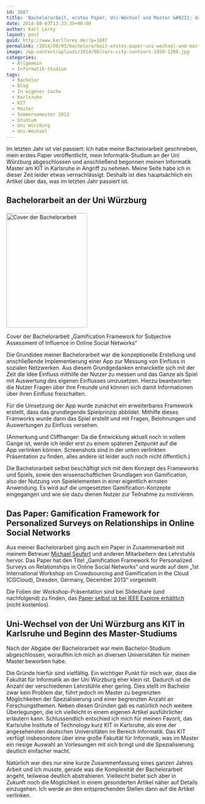 ```yaml
---
id: 1687
title: 'Bachelorarbeit, erstes Paper, Uni-Wechsel und Master &#8211; das letzte Jahr'
date: 2014-08-03T13:33:39+00:00
author: Karl Lorey
layout: post
guid: http://www.karllorey.de/?p=1687
permalink: /2014/08/03/bachelorarbeit-erstes-paper-uni-wechsel-und-master-das-letzte-jahr/
image: /wp-content/uploads/2014/08/cars-city-contours-1920-1280.jpg
categories:
  - Allgemein
  - Informatik-Studium
tags:
  - Bachelor
  - Blog
  - In eigener Sache
  - Karlsruhe
  - KIT
  - Master
  - Sommersemester 2013
  - Studium
  - Uni Würzburg
  - Uni-Wechsel
---
```

Im letzten Jahr ist viel passiert: Ich habe meine Bachelorarbeit geschrieben, mein erstes Paper veröffentlicht, mein Informatik-Studium an der Uni Würzburg abgeschlossen und anschließend begonnen meinen Informatik Master am KIT in Karlsruhe in Angriff zu nehmen. Meine Seite habe ich in dieser Zeit leider etwas vernachlässigt. Deshalb ist dies hauptsächlich ein Artikel über das, was im letzten Jahr passiert ist.

## Bachelorarbeit an der Uni Würzburg<figure id="attachment_1745" style="width: 212px" class="wp-caption alignright">

[<img class="size-medium wp-image-1745" src="http://www.karllorey.de/wp-content/uploads/2014/07/bachelorarbeit_gamification_framework_cover-212x300.png" alt="Cover der Bachelorarbeit" width="212" height="300" srcset="http://www.karllorey.de/wp-content/uploads/2014/07/bachelorarbeit_gamification_framework_cover-106x150.png 106w, http://www.karllorey.de/wp-content/uploads/2014/07/bachelorarbeit_gamification_framework_cover-212x300.png 212w, http://www.karllorey.de/wp-content/uploads/2014/07/bachelorarbeit_gamification_framework_cover-723x1024.png 723w, http://www.karllorey.de/wp-content/uploads/2014/07/bachelorarbeit_gamification_framework_cover.png 827w" sizes="(max-width: 212px) 100vw, 212px" />](http://www.karllorey.de/wp-content/uploads/2014/07/bachelorarbeit_gamification_framework_cover.png)<figcaption class="wp-caption-text">Cover der Bachelorarbeit &#8222;Gamification Framework for Subjective Assessment of Influence in Online Social Networks&#8220;</figcaption></figure> 

Die Grundidee meiner Bachelorarbeit war die konzeptionelle Erstellung und anschließende Implementierung einer App zur Messung von Einfluss in sozialen Netzwerken. Aus diesem Grundgedanken entwickelte sich mit der Zeit die Idee Einfluss mithilfe der Nutzer zu messen und das Ganze als Spiel mit Auswertung des eigenen Einflusses umzusetzen. Hierzu beantworten die Nutzer Fragen über ihre Freunde und können sich damit Informationen über ihren Einfluss freischalten.
  
Für die Umsetzung der App wurde zunächst ein erweiterbares Framework erstellt, dass das grundlegende Spielprinzip abbildet. Mithilfe dieses Framworks wurde dann das Spiel erstellt und mit Fragen, Belohnungen und Auswertungen zu Einfluss versehen.

(Anmerkung und Cliffhanger: Da die Entwicklung aktuell noch in vollem Gange ist, werde ich leider erst zu einem späteren Zeitpunkt auf die App verlinken können. Screenshots sind in der unten verlinkten Präsentation zu finden, alles andere ist leider auch noch nicht öffentlich.)

Die Bachelorarbeit selbst beschäftigt sich mit dem Konzept des Frameworks und Spiels, sowie den wissenschaftlichen Grundlagen von Gamification, also der Nutzung von Spielelementen in einer eigentlich ernsten Anwendung. Es wird auf die umgesetzten Gamification-Konzepte eingegangen und wie sie dazu dienen Nutzer zur Teilnahme zu motivieren.

## Das Paper: Gamification Framework for Personalized Surveys on Relationships in Online Social Networks

Aus meiner Bachelorarbeit ging auch ein Paper in Zusammenarbeit mit meinem Betreuer <a href="http://www3.informatik.uni-wuerzburg.de/staff/michael.seufert/" target="_blank">Michael Seufert</a> und anderen Mitarbeitern des Lehrstuhls hervor. Das Paper hat den Titel &#8222;Gamification Framework for Personalized Surveys on Relationships in Online Social Networks&#8220; und wurde auf dem &#8222;1st International Workshop on Crowdsourcing and Gamification in the Cloud (CGCloud), Dresden, Germany, December 2013&#8220; vorgestellt.

Die Folien der Workshop-Präsentation sind bei Slideshare (und nachfolgend) zu finden, das <a href="http://dx.doi.org/10.1109/UCC.2013.94" target="_blank">Paper selbst ist bei IEEE Explore erhältlich</a> (nicht kostenlos).



## Uni-Wechsel von der Uni Würzburg ans KIT in Karlsruhe und Beginn des Master-Studiums

Nach der Abgabe der Bachelorarbeit war mein Bachelor-Studium abgeschlossen, woraufhin ich mich an diversen Universitäten für meinen Master beworben habe.

Die Gründe hierfür sind vielfältig. Ein wichtiger Punkt für mich war, dass die Fakultät für Informatik an der Uni Würzburg eher klein ist. Dadurch ist die Anzahl der verschiedenen Lehrstühle eher gering. Dies stellt im Bachelor zwar kein Problem dar, führt jedoch im Master zu begrenzten Möglichkeiten der Spezialisierung und einer begrenzten Anzahl an Forschungsthemen. Neben diesen Gründen gab es natürlich noch weitere Überlegungen, die ich vielleicht in einem eigenen Artikel ausführlicher erläutern kann. Schlussendlich entschied ich mich für meinen Favorit, das Karlsruhe Institute of Technology kurz KIT in Karlsruhe, als eine der angesehensten deutschen Universitäten im Bereich Informatik. Das KIT verfügt insbesondere über eine große Fakultät für Informatik, was im Master ein riesige Auswahl an Vorlesungen mit sich bringt und die Spezialisierung deutlich einfacher macht.

Natürlich war dies nur eine kurze Zusammenfassung eines ganzen Jahres Arbeit und ich musste, gerade was die Komplexität der Bachelorarbeit angeht, teilweise deutlich abstrahieren. Vielleicht bietet sich aber in Zukunft noch die Möglichkeit in einem gesonderten Artikel näher auf Details einzugehen. Ich werde an den entsprechenden Stellen dann auf die Artikel verlinken.